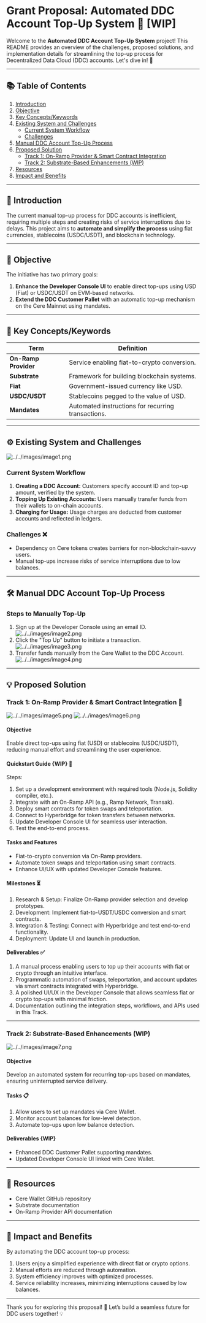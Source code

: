 # Grant Proposal: Automated DDC Account Top-Up System 🚀 [WIP]

Welcome to the **Automated DDC Account Top-Up System** project! This README provides an overview of the challenges, proposed solutions, and implementation details for streamlining the top-up process for Decentralized Data Cloud (DDC) accounts. Let's dive in! 🌟

---

## 📚 Table of Contents

1. [Introduction](#-introduction)
2. [Objective](#-objective)
3. [Key Concepts/Keywords](#-key-conceptskeywords)
4. [Existing System and Challenges](#-existing-system-and-challenges)
    - [Current System Workflow](#current-system-workflow)
    - [Challenges](#challenges)
5. [Manual DDC Account Top-Up Process](#-manual-ddc-account-top-up-process)
6. [Proposed Solution](#-proposed-solution)
    - [Track 1: On-Ramp Provider & Smart Contract Integration](#track-1-on-ramp-provider--smart-contract-integration)
    - [Track 2: Substrate-Based Enhancements (WIP)](#track-2-substrate-based-enhancements-wip)
7. [Resources](#-resources)
8. [Impact and Benefits](#-impact-and-benefits)

---

## 📝 Introduction

The current manual top-up process for DDC accounts is inefficient, requiring multiple steps and creating risks of service interruptions due to delays. This project aims to **automate and simplify the process** using fiat currencies, stablecoins (USDC/USDT), and blockchain technology.

---

## 🎯 Objective

The initiative has two primary goals:

1. **Enhance the Developer Console UI** to enable direct top-ups using USD (Fiat) or USDC/USDT on EVM-based networks.
2. **Extend the DDC Customer Pallet** with an automatic top-up mechanism on the Cere Mainnet using mandates.

---

## 🔑 Key Concepts/Keywords

| **Term**             | **Definition**                                                                 |
|----------------------|-------------------------------------------------------------------------------|
| **On-Ramp Provider** | Service enabling fiat-to-crypto conversion.                                   |
| **Substrate**        | Framework for building blockchain systems.                                    |
| **Fiat**             | Government-issued currency like USD.                                         |
| **USDC/USDT**        | Stablecoins pegged to the value of USD.                                       |
| **Mandates**         | Automated instructions for recurring transactions.                            |

---

## ⚙️ Existing System and Challenges
![../../images/image1.png](../../images/image1.png)
### Current System Workflow

1. **Creating a DDC Account:** Customers specify account ID and top-up amount, verified by the system.
2. **Topping Up Existing Accounts:** Users manually transfer funds from their wallets to on-chain accounts.
3. **Charging for Usage:** Usage charges are deducted from customer accounts and reflected in ledgers.

### Challenges ❌
- Dependency on Cere tokens creates barriers for non-blockchain-savvy users.
- Manual top-ups increase risks of service interruptions due to low balances.

---

## 🛠️ Manual DDC Account Top-Up Process

### Steps to Manually Top-Up

1. Sign up at the Developer Console using an email ID.
![../../images/image2.png](../../images/image2.png)
2. Click the "Top Up" button to initiate a transaction.
   ![../../images/image3.png](../../images/image3.png)
3. Transfer funds manually from the Cere Wallet to the DDC Account.
   ![../../images/image4.png](../../images/image4.png)

---

## 💡 Proposed Solution

### Track 1: On-Ramp Provider & Smart Contract Integration 🌉
![../../images/image5.png](../../images/image5.png)
![../../images/image6.png](../../images/image6.png)

#### Objective
Enable direct top-ups using fiat (USD) or stablecoins (USDC/USDT), reducing manual effort and streamlining the user experience.

#### Quickstart Guide {WIP} 🚀
Steps:
1. Set up a development environment with required tools (Node.js, Solidity compiler, etc.).
2. Integrate with an On-Ramp API (e.g., Ramp Network, Transak).
3. Deploy smart contracts for token swaps and teleportation.
4. Connect to Hyperbridge for token transfers between networks.
5. Update Developer Console UI for seamless user interaction.
6. Test the end-to-end process.

#### Tasks and Features
- Fiat-to-crypto conversion via On-Ramp providers.
- Automate token swaps and teleportation using smart contracts.
- Enhance UI/UX with updated Developer Console features.

#### Milestones ⏳
1. Research & Setup: Finalize On-Ramp provider selection and develop prototypes.
2. Development: Implement fiat-to-USDT/USDC conversion and smart contracts.
3. Integration & Testing: Connect with Hyperbridge and test end-to-end functionality.
4. Deployment: Update UI and launch in production.

#### Deliverables ✅
1. A manual process enabling users to top up their accounts with fiat or crypto through an intuitive interface.
2. Programmatic automation of swaps, teleportation, and account updates via smart contracts integrated with Hyperbridge.
3. A polished UI/UX in the Developer Console that allows seamless fiat or crypto top-ups with minimal friction.
4. Documentation outlining the integration steps, workflows, and APIs used in this Track.

---

### Track 2: Substrate-Based Enhancements (WIP)
![../../images/image7.png](../../images/image7.png)
#### Objective
Develop an automated system for recurring top-ups based on mandates, ensuring uninterrupted service delivery.

#### Tasks 📋
1. Allow users to set up mandates via Cere Wallet.
2. Monitor account balances for low-level detection.
3. Automate top-ups upon low balance detection.

#### Deliverables {WIP}
- Enhanced DDC Customer Pallet supporting mandates.
- Updated Developer Console UI linked with Cere Wallet.

---

## 📖 Resources

- Cere Wallet GitHub repository
- Substrate documentation
- On-Ramp Provider API documentation

---

## 🌟 Impact and Benefits

By automating the DDC account top-up process:
1. Users enjoy a simplified experience with direct fiat or crypto options.
2. Manual efforts are reduced through automation.
3. System efficiency improves with optimized processes.
4. Service reliability increases, minimizing interruptions caused by low balances.

---

Thank you for exploring this proposal! 🚀 Let’s build a seamless future for DDC users together! 💡